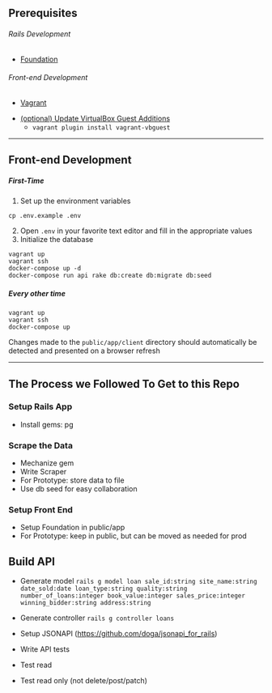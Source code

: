 ## Prerequisites

###### Rails Development
+ [Foundation](http://foundation.zurb.com/apps/getting-started.html)

###### Front-end Development
+ [Vagrant](https://www.vagrantup.com/downloads.html)
* [(optional) Update VirtualBox Guest Additions](https://github.com/dotless-de/vagrant-vbguest)
  * `vagrant plugin install vagrant-vbguest`

---

## Front-end Development

##### First-Time
1. Set up the environment variables

 ```shell
 cp .env.example .env
 ```

2. Open `.env` in your favorite text editor and fill in the appropriate values
3. Initialize the database

 ```shell
 vagrant up
 vagrant ssh
 docker-compose up -d
 docker-compose run api rake db:create db:migrate db:seed
 ```

##### Every other time

```shell
vagrant up
vagrant ssh
docker-compose up
```

Changes made to the `public/app/client` directory should automatically be detected and presented on a browser refresh

---

## The Process we Followed To Get to this Repo

### Setup Rails App

* Install gems: pg

### Scrape the Data

* Mechanize gem
* Write Scraper
* For Prototype: store data to file
* Use db seed for easy collaboration

### Setup Front End

* Setup Foundation in public/app
* For Prototype: keep in public, but can be moved as needed for prod

## Build API

* Generate model `rails g model loan sale_id:string site_name:string date_sold:date loan_type:string quality:string number_of_loans:integer book_value:integer sales_price:integer winning_bidder:string address:string`
* Generate controller `rails g controller loans`
* Setup JSONAPI (https://github.com/doga/jsonapi_for_rails)

* Write API tests
* Test read
* Test read only (not delete/post/patch)

